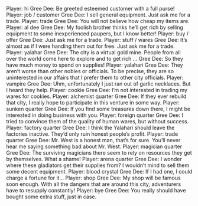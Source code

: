 Player: hi
Gree Dee: Be greeted esteemed customer with a full purse!
Player: job / customer
Gree Dee: I sell general equipment. Just ask me for a trade.
Player: trade
Gree Dee: You will not believe how cheap my items are.
Player: al dee
Gree Dee: My foolish brother thinks he’ll get rich by selling equipment to some inexperienced paupers, but I know better!
Player: buy / offer
Gree Dee: Just ask me for a trade.
Player: stuff / wares
Gree Dee: It’s almost as if I were handing them out for free. Just ask me for a trade.
Player: yalahar
Gree Dee: The city is a virtual gold mine. People from all over the world come here to explore and to get rich …
Gree Dee: So they have much money to spend on supplies!
Player: yalahari
Gree Dee: They aren’t worse than other nobles or officials. To be precise, they are so uninterested in our affairs that I prefer them to other city officials.
Player: vampire
Gree Dee: Uhm, unfortunately I just ran out of garlic necklaces. But I heard they help.
Player: cookie
Gree Dee: I’m not interested in trading my wares for cookies.
Player: alchemist quarter
Gree Dee: If they ever rebuild that city, I really hope to participate in this venture in some way.
Player: sunken quarter
Gree Dee: If you find some treasures down there, I might be interested in doing business with you.
Player: foreign quarter
Gree Dee: I tried to convince them of the quality of human wares, but without success.
Player: factory quarter
Gree Dee: I think the Yalahari should leave the factories inactive. They’d only ruin honest people’s profit.
Player: trade quarter
Gree Dee: Mr. West is a honest man, that’s for sure. You’ll never hear me saying something bad about Mr. West.
Player: magician quarter
Gree Dee: The surviving magicians there seem to rely on resources they get by themselves. What a shame!
Player: arena quarter
Gree Dee: I wonder where these gladiators get their supplies from? I wouldn’t mind to sell them some decent equipment.
Player: blood crystal
Gree Dee: If I had one, I could charge a fortune for it… <gets a dreamy look>
Player: shop
Gree Dee: My shop will be famous soon enough. With all the dangers that are around this city, adventurers have to resupply constantly!
Player: bye
Gree Dee: You really should have bought some extra stuff, just in case.
